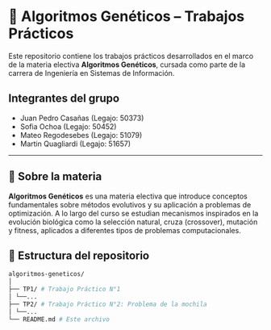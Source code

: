 # 📘 Algoritmos Genéticos – Trabajos Prácticos

Este repositorio contiene los trabajos prácticos desarrollados en el marco de la materia electiva **Algoritmos Genéticos**, cursada como parte de la carrera de Ingeniería en Sistemas de Información.

## Integrantes del grupo

-   Juan Pedro Casañas (Legajo: 50373)
-   Sofia Ochoa (Legajo: 50452)
-   Mateo Regodesebes (Legajo: 51079)
-   Martin Quagliardi (Legajo: 51657)

---

## 🧬 Sobre la materia

**Algoritmos Genéticos** es una materia electiva que introduce conceptos fundamentales sobre métodos evolutivos y su aplicación a problemas de optimización. A lo largo del curso se estudian mecanismos inspirados en la evolución biológica como la selección natural, cruza (crossover), mutación y fitness, aplicados a diferentes tipos de problemas computacionales.

## 📁 Estructura del repositorio

```bash
algoritmos-geneticos/
│
├── TP1/ # Trabajo Práctico N°1
│ └──...
├── TP2/ # Trabajo Práctico N°2: Problema de la mochila
│ └──...
└── README.md # Este archivo
```
